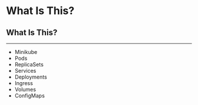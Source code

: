 # What Is This?


## What Is This?

---

* Minikube <!-- .element: class="fragment" -->
* Pods <!-- .element: class="fragment" -->
* ReplicaSets <!-- .element: class="fragment" -->
* Services <!-- .element: class="fragment" -->
* Deployments <!-- .element: class="fragment" -->
* Ingress <!-- .element: class="fragment" -->
* Volumes <!-- .element: class="fragment" -->
* ConfigMaps <!-- .element: class="fragment" -->